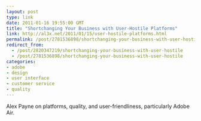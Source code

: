 ```yaml
---
layout: post
type: link
date: 2011-01-16 19:55:00 GMT
title: "Shortchanging Your Business with User-Hostile Platforms"
link: http://al3x.net/2011/01/15/user-hostile-platforms.html
permalink: /post/2781536898/shortchanging-your-business-with-user-hostile
redirect_from: 
  - /post/2820347219/shortchanging-your-business-with-user-hostile
  - /post/2781536898/shortchanging-your-business-with-user-hostile
categories:
- adobe
- design
- user interface
- customer service
- quality
---
```

Alex Payne on platforms, quality, and user-friendliness, particularly Adobe Air.